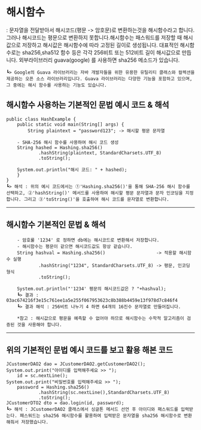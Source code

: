 # 해시함수
: 문자열을 전달받아서 해시코드(평문 -> 암호문)로 변환하는것을 해시함수라고 합니다.그러나 해시코드는 평문으로 변환하지 못합니다.해시함수는 패스워드를 저장할 때 해시값으로 저장하고 해시값은 해시함수에 따라 고정된 길이로 생성됩니다. 대표적인 해시함수로는 sha256,sha512 함수 등은 각각 256비트 또는 512비트 길이 해시값으로 만듭니다. 외부라이브러리 guava(google) 를 사용하면 sha256 메소드가 있습니다. 

    ┗> Google의 Guava 라이브러리는 자바 개발자들을 위한 유용한 유틸리티 클래스와 컬렉션을 제공하는 오픈 소스 라이브러리입니다. Guava 라이브러리는 다양한 기능을 포함하고 있으며, 그 중에는 해시 함수를 사용하는 기능도 있습니다.

## 해시함수 사용하는 기본적인 문법 예시 코드 & 해석
    public class HashExample {
        public static void main(String[] args) {
            String plaintext = "password123"; -> 해시할 평문 문자열

        - SHA-256 해시 함수를 사용하여 해시 코드 생성
        String hashed = Hashing.sha256()
                .hashString(plaintext, StandardCharsets.UTF_8)
                .toString();

        System.out.println("해시 코드: " + hashed);
        }
    }
    ┗> 해석 : 위의 예시 코드에서는 ①'Hashing.sha256()'을 통해 SHA-256 해시 함수를 선택하고, ②'hashString()' 메서드를 사용하여 해시할 평문 문자열과 문자 인코딩을 지정합니다. 그리고 ③'toString()'을 호출하여 해시 코드를 문자열로 변환합니다.

-------------

## 해시함수 기본적인 문법 & 해석
		- 암호룰 '1234' 로 정하면 db에는 해시코드로 변환해서 저장합니다.
		- 해시함수는 평문이 같으면 해시코드값도 항상 같습니다.
		String hashval = Hashing.sha256()		            -> 적용할 해시함수 실행
				.hashString("1234", StandardCharsets.UTF_8)	-> 평문, 인코딩 형식
				.toString();
		
		System.out.println("'1234' 평문의 해시코드값은 ? "+hashval);
		┗> 결과 : 03ac674216f3e15c761ee1a5e255f067953623c8b388b4459e13f978d7c846f4
		┗> 결과 해석 : 256비트 나누기 4 하면 64개의 16진수 문자열로 만들어집니다.
		
		*참고 : 해시값으로 평문을 예측할 수 없어야 하므로 해시함수는 수학적 알고리즘이 검증된 것을 사용해야 합니다.

-----------

## 위의 기본적인 문법 예시 코드를 보고 활용 해본 코드
    JCustomerDAO2 dao = JCustomerDAO2.getCustomerDAO2();
    System.out.print("아이디를 입력해주세요 >> ");
		id = sc.nextLine();
    System.out.print("비밀번호를 입력해주세요 >> ");
		password = Hashing.sha256()
				.hashString(sc.nextLine(),StandardCharsets.UTF_8)
				.toString();
    JCustomerDTO2 dto = dao.login(id, password);
    ┗> 해석 : JCustomerDAO2 클래스에서 싱글톤 메서드 선언 후 아이디와 패스워드를 입력받는다. 패스워드는 sha256 해시함수를 활용하여 입력받은 문자열을 sha256 해시함수로 변환해줘서 저장했습니다. 


